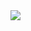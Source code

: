 <img src="https://img.shields.io/badge/Salesforce-000000?style=for-the-badge&logo=Salesforce&logoColor=0d9dda">
